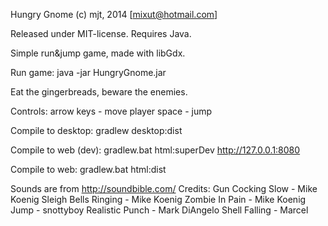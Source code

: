 Hungry Gnome
(c) mjt, 2014  [mixut@hotmail.com]

Released under MIT-license.
Requires Java.

Simple run&jump game, made with libGdx.

Run game:
  java -jar HungryGnome.jar


Eat the gingerbreads, beware the enemies.

Controls:
 arrow keys - move player
 space      - jump
 

Compile to desktop:
  gradlew desktop:dist

Compile to web (dev):
  gradlew.bat html:superDev
  http://127.0.0.1:8080
 
Compile to web:
  gradlew.bat html:dist
 

Sounds are from http://soundbible.com/
Credits:
	Gun Cocking Slow - Mike Koenig
	Sleigh Bells Ringing - Mike Koenig
	Zombie In Pain - Mike Koenig
	Jump - snottyboy 
	Realistic Punch - Mark DiAngelo 
	Shell Falling - Marcel 
